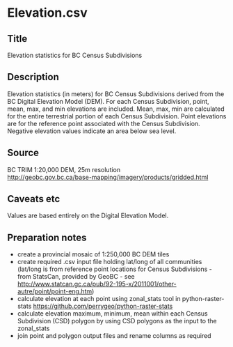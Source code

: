 # Elevation.csv

## Title
Elevation statistics for BC Census Subdivisions

## Description
Elevation statistics (in meters) for BC Census Subdivisions derived from the BC Digital Elevation Model (DEM).  For each Census Subdivision, point, mean, max, and min elevations are included.  Mean, max, min are calculated for the entire terrestrial portion of each Census Subdivision. Point elevations are for the reference point associated with the Census Subdivision.
Negative elevation values indicate an area below sea level. 

## Source
BC TRIM 1:20,000 DEM, 25m resolution  
http://geobc.gov.bc.ca/base-mapping/imagery/products/gridded.html

## Caveats etc
Values are based entirely on the Digital Elevation Model.

## Preparation notes
- create a provincial mosaic of 1:250,000 BC DEM tiles
- create required .csv input file holding lat/long of all communities (lat/long is from reference point locations for Census Subdivisions - from StatsCan, provided by GeoBC - see http://www.statcan.gc.ca/pub/92-195-x/2011001/other-autre/point/point-eng.htm)
- calculate elevation at each point using zonal_stats tool in python-raster-stats https://github.com/perrygeo/python-raster-stats
- calculate elevation maximum, minimum, mean within each Census Subdivision (CSD) polygon by using CSD polygons as the input to the zonal_stats
- join point and polygon output files and rename columns as required